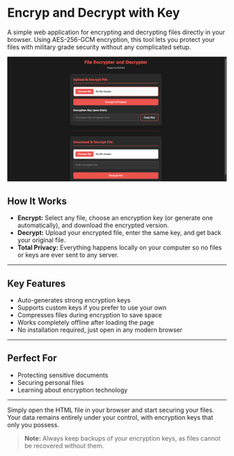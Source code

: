# Encryp and Decrypt with Key
A simple web application for encrypting and decrypting files directly in your browser. Using AES-256-GCM encryption, this tool lets you protect your files with military grade security without any complicated setup.


![image alt](https://github.com/Richardpandey/Encryp-and-Decrypt/blob/918f0e4fb555eabcc32f7f1506ea24f4ad988476/Screenshot.png)

## How It Works

- **Encrypt:** Select any file, choose an encryption key (or generate one automatically), and download the encrypted version.
- **Decrypt:** Upload your encrypted file, enter the same key, and get back your original file.
- **Total Privacy:** Everything happens locally on your computer so no files or keys are ever sent to any server.

---

## Key Features

- Auto-generates strong encryption keys
- Supports custom keys if you prefer to use your own
- Compresses files during encryption to save space
- Works completely offline after loading the page
- No installation required, just open in any modern browser

---

## Perfect For

- Protecting sensitive documents
- Securing personal files
- Learning about encryption technology

---

Simply open the HTML file in your browser and start securing your files. Your data remains entirely under your control, with encryption keys that only you possess.

> **Note:** Always keep backups of your encryption keys, as files cannot be recovered without them.
